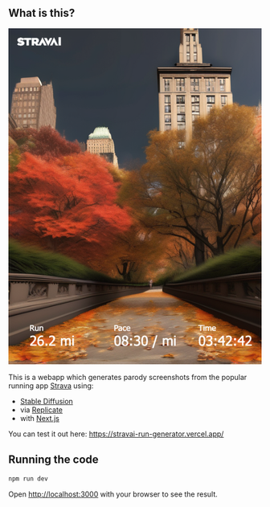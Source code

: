 ## What is this?

![Example image](./public/images/example.png)

This is a webapp which generates parody screenshots from the popular running app [Strava](https://www.strava.com/) using:
 - [Stable Diffusion](https://replicate.com/stability-ai/stable-diffusion)
 - via [Replicate](https://replicate.com/)
 - with [Next.js](https://nextjs.org/)

 You can test it out here: https://stravai-run-generator.vercel.app/

## Running the code

```bash
npm run dev
```

Open [http://localhost:3000](http://localhost:3000) with your browser to see the result.

